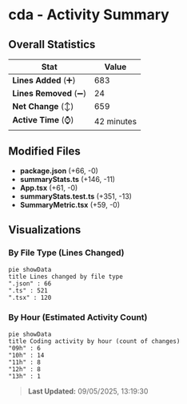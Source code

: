 # cda - Activity Summary 

## Overall Statistics

| Stat                   | Value                                                             |
| ---------------------- | ----------------------------------------------------------------- |
| **Lines Added** (➕)   | 683                                          |
| **Lines Removed** (➖) | 24                                        |
| **Net Change** (↕)    | 659                |
| **Active Time** (⌚)   | 42 minutes |


## Modified Files
- **package.json** (+66, -0)
- **summaryStats.ts** (+146, -11)
- **App.tsx** (+61, -0)
- **summaryStats.test.ts** (+351, -13)
- **SummaryMetric.tsx** (+59, -0)

## Visualizations

### By File Type (Lines Changed)

```mermaid
pie showData
title Lines changed by file type
".json" : 66
".ts" : 521
".tsx" : 120
```

### By Hour (Estimated Activity Count)

```mermaid
pie showData
title Coding activity by hour (count of changes)
"09h" : 6
"10h" : 14
"11h" : 8
"12h" : 8
"13h" : 1
```


> **Last Updated:** 09/05/2025, 13:19:30